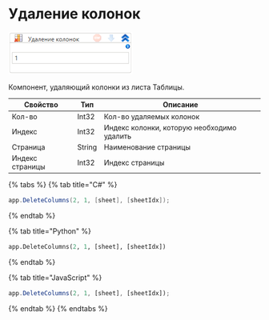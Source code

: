 # Удаление колонок

![](<../../../../.gitbook/assets/image (468).png>)

Компонент, удаляющий колонки из листа Таблицы.

| Свойство        | Тип    | Описание                                   |
| --------------- | ------ | ------------------------------------------ |
| Кол-во          | Int32  | Кол-во удаляемых колонок                   |
| Индекс          | Int32  | Индекс колонки, которую необходимо удалить |
| Страница        | String | Наименование страницы                      |
| Индекс страницы | Int32  | Индекс страницы                            |

{% tabs %}
{% tab title="C#" %}
```csharp
app.DeleteColumns(2, 1, [sheet], [sheetIdx]);
```
{% endtab %}

{% tab title="Python" %}
```python
app.DeleteColumns(2, 1, [sheet], [sheetIdx])
```
{% endtab %}

{% tab title="JavaScript" %}
```javascript
app.DeleteColumns(2, 1, [sheet], [sheetIdx]);
```
{% endtab %}
{% endtabs %}
